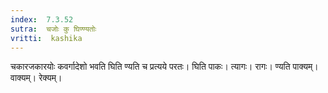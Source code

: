 ```yaml
---
index:  7.3.52
sutra:  चजोः कु घिण्ण्यतोः
vritti:  kashika 
---
```


चकारजकारयोः कवर्गादेशो भवति घिति ण्यति च प्रत्यये परतः। घिति पाकः। त्यागः। रागः। ण्यति पाक्यम्। वाक्यम्। रेक्यम्।

